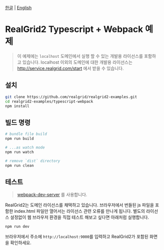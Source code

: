 [한글](README.md) | [English](README_en.md)

# RealGrid2 Typescript + Webpack 예제

> 이 예제에는 `localhost` 도메인에서 실행 할 수 있는 개발용 라이선스를 포함하고 있습니다.
> localhost 이외의 도메인에 대한 개발용 라이선스는 http://service.realgrid.com/start 에서 받을 수 있습니다.

## 설치

```sh
git clone https://github.com/realgrid/realgrid2-examples.git
cd realgrid2-examples/typescript-webpack
npm install
```

## 빌드 명령

```bash
# bundle file build
npm run build

# ...as watch mode
npm run watch

# remove `dist` directory
npm run clean
```

## 테스트

> [webpack-dev-server](https://webpack.js.org/configuration/dev-server/) 를 사용합니다.

RealGrid2는 도메인 라이선스를 채택하고 있습니다. 브라우저에서 번들된 js 파일을 포함한 index.html 파일만 열어서는 라이선스 관련 오류를 만나게 됩니다. 별도의 라이선스 설정없이 웹 브라우저 환경을 직접 테스트 해보고 싶다면 아래처럼 실행합니다.

```bash
npm run dev
```

브라우저에서 주소에 `http://localhost:9000`를 입력하고 RealGrid2가 포함된 화면을 확인하세요.
